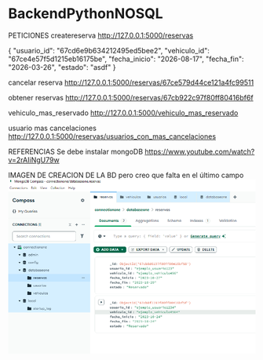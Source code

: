 # BackendPythonNOSQL
PETICIONES
createreserva
http://127.0.0.1:5000/reservas

{
    "usuario_id": "67cd6e9b634212495ed5bee2",
    "vehiculo_id": "67ce4e57f5d1215eb16175be",
    "fecha_inicio": "2026-08-17",
    "fecha_fin": "2026-03-26",
    "estado": "asdf"
}

cancelar reserva
http://127.0.0.1:5000/reservas/67ce579d44ce121a4fc99511


obtener reservas
http://127.0.0.1:5000/reservas/67cb922c97f80ff80416bf6f


vehiculo_mas_reservado
http://127.0.0.1:5000/vehiculo_mas_reservado

usuario mas cancelaciones
http://127.0.0.1:5000/reservas/usuarios_con_mas_cancelaciones

REFERENCIAS
Se debe instalar mongoDB
https://www.youtube.com/watch?v=2rAIiNgU79w


IMAGEN DE CREACION DE LA BD pero creo que falta en el último campo 
![alt text](image-1.png)


<!-- Si tu base de datos tiene autenticación, deberás modificar la URI de conexión para incluir usuario y contraseña. Por ejemplo: "mongodb://<usuario>:<contraseña>@localhost:27017/". -->
